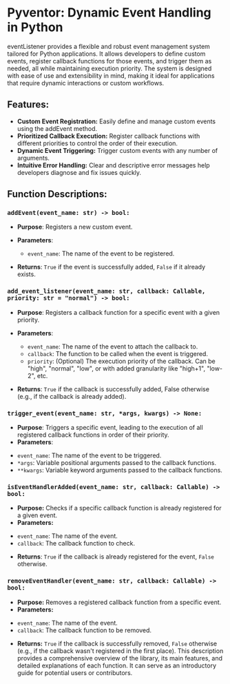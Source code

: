 # Pyventor: Dynamic Event Handling in Python
eventListener provides a flexible and robust event management system tailored for Python applications. It allows developers to define custom events, register callback functions for those events, and trigger them as needed, all while maintaining execution priority. The system is designed with ease of use and extensibility in mind, making it ideal for applications that require dynamic interactions or custom workflows.

## Features:
* **Custom Event Registration:** Easily define and manage custom events using the addEvent method.
* **Prioritized Callback Execution:** Register callback functions with different priorities to control the order of their execution.
* **Dynamic Event Triggering:** Trigger custom events with any number of arguments.
* **Intuitive Error Handling:** Clear and descriptive error messages help developers diagnose and fix issues quickly.

## Function Descriptions:
### `addEvent(event_name: str) -> bool:`

* **Purpose**: Registers a new custom event.
* **Parameters**:
  - `event_name`: The name of the event to be registered.

* **Returns**: `True` if the event is successfully added, `False` if it already exists.
  
### `add_event_listener(event_name: str, callback: Callable, priority: str = "normal") -> bool:`

* **Purpose**: Registers a callback function for a specific event with a given priority.
* **Parameters**:
  - `event_name`: The name of the event to attach the callback to.
  - `callback`: The function to be called when the event is triggered.
  - `priority`: (Optional) The execution priority of the callback. Can be "high", "normal", "low", or with added granularity like "high+1", "low-2", etc.

* **Returns**: `True` if the callback is successfully added, False otherwise (e.g., if the callback is already added).
  
### `trigger_event(event_name: str, *args, kwargs) -> None:`

* **Purpose**: Triggers a specific event, leading to the execution of all registered callback functions in order of their priority.
* **Parameters**:
- `event_name`: The name of the event to be triggered.
- `*args`: Variable positional arguments passed to the callback functions.
- `**kwargs`: Variable keyword arguments passed to the callback functions.

### `isEventHandlerAdded(event_name: str, callback: Callable) -> bool:`

* **Purpose:** Checks if a specific callback function is already registered for a given event.
* **Parameters:**
- `event_name`: The name of the event.
- `callback`: The callback function to check.
* **Returns**: `True` if the callback is already registered for the event, `False` otherwise.

### `removeEventHandler(event_name: str, callback: Callable) -> bool:`

* **Purpose:** Removes a registered callback function from a specific event.
* **Parameters:**
- `event_name`: The name of the event.
- `callback`: The callback function to be removed.
* **Returns:** `True` if the callback is successfully removed, `False` otherwise (e.g., if the callback wasn't registered in the first place).
This description provides a comprehensive overview of the library, its main features, and detailed explanations of each function. It can serve as an introductory guide for potential users or contributors.
